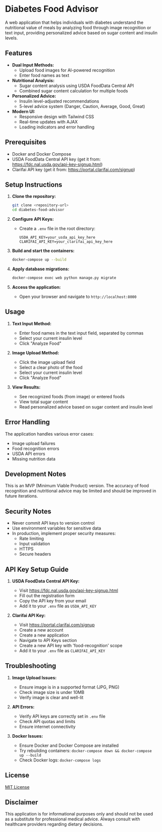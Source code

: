 # Diabetes Food Advisor

A web application that helps individuals with diabetes understand the nutritional value of meals by analyzing food through image recognition or text input, providing personalized advice based on sugar content and insulin levels.

## Features

- **Dual Input Methods:**
  - Upload food images for AI-powered recognition
  - Enter food names as text
- **Nutritional Analysis:**
  - Sugar content analysis using USDA FoodData Central API
  - Combined sugar content calculation for multiple foods
- **Personalized Advice:**
  - Insulin level-adjusted recommendations
  - 5-level advice system (Danger, Caution, Average, Good, Great)
- **Modern UI:**
  - Responsive design with Tailwind CSS
  - Real-time updates with AJAX
  - Loading indicators and error handling

## Prerequisites

- Docker and Docker Compose
- USDA FoodData Central API key (get it from: https://fdc.nal.usda.gov/api-key-signup.html)
- Clarifai API key (get it from: https://portal.clarifai.com/signup)

## Setup Instructions

1. **Clone the repository:**
   ```bash
   git clone <repository-url>
   cd diabetes-food-advisor
   ```

2. **Configure API Keys:**
   - Create a `.env` file in the root directory:
     ```
     USDA_API_KEY=your_usda_api_key_here
     CLARIFAI_API_KEY=your_clarifai_api_key_here
     ```

3. **Build and start the containers:**
   ```bash
   docker-compose up --build
   ```

4. **Apply database migrations:**
   ```bash
   docker-compose exec web python manage.py migrate
   ```

5. **Access the application:**
   - Open your browser and navigate to `http://localhost:8000`

## Usage

1. **Text Input Method:**
   - Enter food names in the text input field, separated by commas
   - Select your current insulin level
   - Click "Analyze Food"

2. **Image Upload Method:**
   - Click the image upload field
   - Select a clear photo of the food
   - Select your current insulin level
   - Click "Analyze Food"

3. **View Results:**
   - See recognized foods (from image) or entered foods
   - View total sugar content
   - Read personalized advice based on sugar content and insulin level

## Error Handling

The application handles various error cases:
- Image upload failures
- Food recognition errors
- USDA API errors
- Missing nutrition data

## Development Notes

This is an MVP (Minimum Viable Product) version. The accuracy of food recognition and nutritional advice may be limited and should be improved in future iterations.

## Security Notes

- Never commit API keys to version control
- Use environment variables for sensitive data
- In production, implement proper security measures:
  - Rate limiting
  - Input validation
  - HTTPS
  - Secure headers

## API Key Setup Guide

1. **USDA FoodData Central API Key:**
   - Visit https://fdc.nal.usda.gov/api-key-signup.html
   - Fill out the registration form
   - Copy the API key from your email
   - Add it to your `.env` file as `USDA_API_KEY`

2. **Clarifai API Key:**
   - Visit https://portal.clarifai.com/signup
   - Create a new account
   - Create a new application
   - Navigate to API Keys section
   - Create a new API key with 'food-recognition' scope
   - Add it to your `.env` file as `CLARIFAI_API_KEY`

## Troubleshooting

1. **Image Upload Issues:**
   - Ensure image is in a supported format (JPG, PNG)
   - Check image size is under 10MB
   - Verify image is clear and well-lit

2. **API Errors:**
   - Verify API keys are correctly set in `.env` file
   - Check API quotas and limits
   - Ensure internet connectivity

3. **Docker Issues:**
   - Ensure Docker and Docker Compose are installed
   - Try rebuilding containers: `docker-compose down && docker-compose up --build`
   - Check Docker logs: `docker-compose logs`

## License

[MIT License](LICENSE)

## Disclaimer

This application is for informational purposes only and should not be used as a substitute for professional medical advice. Always consult with healthcare providers regarding dietary decisions. 
